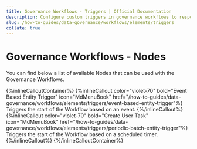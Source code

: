 ```yaml
---
title: Governance Workflows - Triggers | Official Documentation
description: Configure custom triggers in governance workflows to respond to metadata changes or schedule recurring logic.
slug: /how-to-guides/data-governance/workflows/elements/triggers
collate: true
---
```


# Governance Workflows - Nodes

You can find below a list of available Nodes that can be used with the Governance Workflows.

{%inlineCalloutContainer%}
 {%inlineCallout
  color="violet-70"
  bold="Event Based Entity Trigger"
  icon="MdMenuBook"
  href="/how-to-guides/data-governance/workflows/elements/triggers/event-based-entity-trigger"%}
  Triggers the start of the Workflow based on an event.
 {%/inlineCallout%}
 {%inlineCallout
  color="violet-70"
  bold="Create User Task"
  icon="MdMenuBook"
  href="/how-to-guides/data-governance/workflows/elements/triggers/periodic-batch-entity-trigger"%}
  Triggers the start of the Workflow based on a scheduled timer.
 {%/inlineCallout%}
{%/inlineCalloutContainer%}

